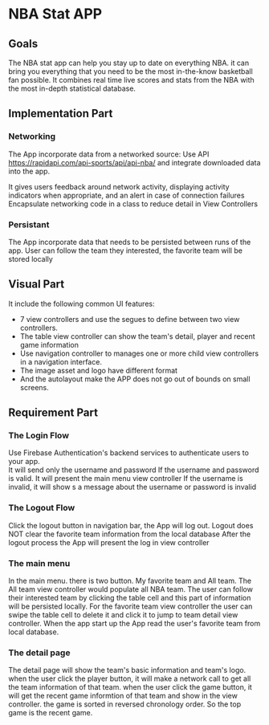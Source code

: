# NBA Stat APP

## Goals
The NBA stat app can help you stay up to date on everything NBA. it can bring you everything that you need to be the most in-the-know basketball fan possible.
It combines real time live scores and stats from the NBA with the most in-depth statistical database.


## Implementation Part

### Networking


The App incorporate data from a networked source:
Use API https://rapidapi.com/api-sports/api/api-nba/ and integrate downloaded data into the app.

It gives users feedback around network activity, displaying activity indicators when appropriate, and an alert in case of connection failures
Encapsulate networking code in a class to reduce detail in View Controllers

### Persistant

The App incorporate data that needs to be persisted between runs of the app.
User can follow the team they interested, the favorite team will be stored locally

## Visual Part

It include the following common UI features:

* 7 view controllers and use the segues to define between two view controllers.
* The table view controller can show the team's detail, player and recent game information
* Use navigation controller to manages one or more child view controllers in a navigation interface. 
* The image asset and logo have different format
* And the autolayout make the APP does not go out of bounds on small screens. 


## Requirement Part

### The Login Flow

Use Firebase Authentication's backend services to authenticate users to your app.  
It will send only the username and password
If the username and password is valid. It will present the main menu view controller
If the username is invalid, it will show s a message about the username or password is invalid

### The Logout Flow
Click the logout button in navigation bar, the App will log out.
Logout does NOT clear the favorite team information from the local database
After the logout process the App will present the log in view controller

### The main menu
In the main menu. there is two button. My favorite team and All team. The All team view controller would populate all NBA team. The user can follow their interested 
team by clicking the table cell and this part of information will be persisted locally. For the favorite team view controller the user can swipe the table cell to delete it and click it to jump to team detail view controller. When the app start up the App read the user's favorite team from local database.


### The detail page
The detail page will show the team's basic information and team's logo. when the user click the player button, it will make a network call to get all the team information of that team. when the user click the game button, it will get the recent game informtion of that team and show in the view controller. the game is sorted in reversed chronology order. So the top game is the recent game.






